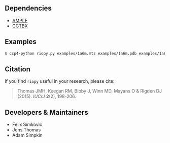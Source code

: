 
## Dependencies
- [AMPLE](http://ample.readthedocs.io/)
- [CCTBX](https://cctbx.github.io/)

## Examples

```bash
$ ccp4-python riopy.py examples/1a6m.mtz examples/1a6m.pdb examples/1a6m-sm.pdb
```

## Citation

If you find ``riopy`` useful in your research, please cite:

> 
> Thomas JMH, Keegan RM, Bibby J, Winn MD, Mayans O & Rigden DJ (2015). _IUCrJ_ **2**(2), 198-206.
> 

## Developers & Maintainers

- Felix Simkovic
- Jens Thomas
- Adam Simpkin

